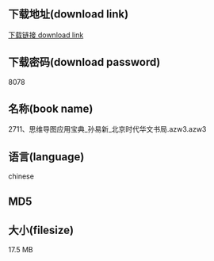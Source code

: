 ## 下载地址(download link)
[下载链接 download link](https://tutu365.netlify.app/?s=2711%E3%80%81%E6%80%9D%E7%BB%B4%E5%AF%BC%E5%9B%BE%E5%BA%94%E7%94%A8%E5%AE%9D%E5%85%B8_%E5%AD%99%E6%98%93%E6%96%B0_%E5%8C%97%E4%BA%AC%E6%97%B6%E4%BB%A3%E5%8D%8E%E6%96%87%E4%B9%A6%E5%B1%80.azw3)

## 下载密码(download password)
8078

## 名称(book name)
2711、思维导图应用宝典_孙易新_北京时代华文书局.azw3.azw3

## 语言(language)
chinese

## MD5


## 大小(filesize)
17.5 MB
